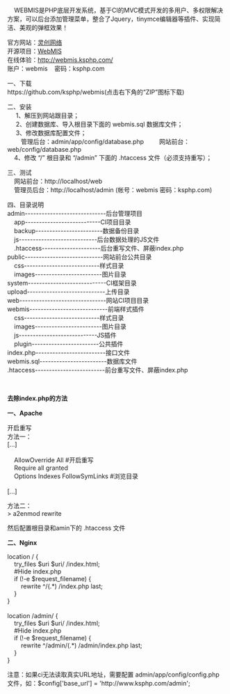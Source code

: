 <div sytle="font-size: 12px;">
<p>
&nbsp;&nbsp;&nbsp; WEBMIS是PHP底层开发系统，基于CI的MVC模式开发的多用户、多权限解决方案，可以后台添加管理菜单，整合了Jquery，tinymce编辑器等插件、实现简洁、美观的弹框效果！
</p>
<p>
官方网站：<a href="http://www.ksphp.com/">灵创网络</a><br/>
开源项目：<a href="https://github.com/ksphp/webmis/">WebMIS</a><br/>
在线体验：<a href="http://webmis.ksphp.com/">http://webmis.ksphp.com/</a><br/>
账户：webmis&nbsp;&nbsp;&nbsp;&nbsp;密码：ksphp.com
</p>
<p>
一、下载<br />
https://github.com/ksphp/webmis(点击右下角的&ldquo;ZIP&rdquo;图标下载)
</p>
<p>
二、安装 <br />
&nbsp;&nbsp;&nbsp;&nbsp; 1、解压到网站跟目录；<br />
&nbsp;&nbsp;&nbsp;&nbsp; 2、创建数据库、导入根目录下面的 webmis.sql 数据库文件； <br />
&nbsp;&nbsp;&nbsp;&nbsp; 3、修改数据库配置文件；<br />
&nbsp;&nbsp;&nbsp;&nbsp;&nbsp;&nbsp;&nbsp;&nbsp;管理后台：admin/app/config/database.php
&nbsp;&nbsp;&nbsp;&nbsp;&nbsp;&nbsp;&nbsp;&nbsp;网站前台：web/config/database.php<br />
&nbsp;&nbsp;&nbsp; 4、修改 &ldquo;/&rdquo; 根目录和 &ldquo;/admin&rdquo; 下面的 .htaccess 文件（必须支持重写）；
</p>
<p>
三、测试<br />
&nbsp;&nbsp;&nbsp;&nbsp;网站前台：http://localhost/web<br />
&nbsp;&nbsp;&nbsp;&nbsp;管理员后台：http://localhost/admin (帐号：webmis 密码：ksphp.com)
</p>
<p>
四、目录说明<br />
admin-----------------------------后台管理项目<br />
&nbsp;&nbsp;&nbsp; app---------------------------CI项目目录<br />
&nbsp;&nbsp;&nbsp; backup------------------------数据备份目录 <br />
&nbsp;&nbsp;&nbsp; js----------------------------后台数据处理的JS文件<br />
&nbsp;&nbsp;&nbsp; .htaccess---------------------后台重写文件、屏蔽index.php<br />
public----------------------------网站前台公共目录<br />
&nbsp;&nbsp;&nbsp; css---------------------------样式目录<br />
&nbsp;&nbsp;&nbsp; images------------------------图片目录<br />
system----------------------------CI框架目录<br />
upload----------------------------上传目录<br />
web-------------------------------网站CI项目目录<br />
webmis----------------------------前端样式插件<br />
&nbsp;&nbsp;&nbsp; css---------------------------样式目录<br />
&nbsp;&nbsp;&nbsp; images------------------------图片目录<br />
&nbsp;&nbsp;&nbsp; js----------------------------JS插件<br />
&nbsp;&nbsp;&nbsp; plugin------------------------公共插件<br />
index.php-------------------------接口文件<br />
webmis.sql------------------------数据库文件<br />
.htaccess-------------------------前台重写文件、屏蔽index.php
</p>
<p>&nbsp;</p>
<p><b>去除index.php的方法</b></p>
<p><b>一、Apache</b></p>
<p>
开启重写<br />
方法一：<br />
[...]<br />
<Directory /><br />
&nbsp;&nbsp;&nbsp;&nbsp;AllowOverride All  #开启重写<br />
&nbsp;&nbsp;&nbsp;&nbsp;Require all granted<br />
&nbsp;&nbsp;&nbsp;&nbsp;Options Indexes FollowSymLinks  #浏览目录<br />
</Directory><br />
[...]
</p>
<p>
方法二：<br />
> a2enmod rewrite
</p>
<p>
然后配置根目录和amin下的 .htaccess 文件 <br />
</p>
<p><b>二、Nginx</b></p>
<p>
location / {<br />
&nbsp;&nbsp;&nbsp;&nbsp;try_files $uri $uri/ /index.html;<br />
&nbsp;&nbsp;&nbsp;&nbsp;#Hide index.php<br />
&nbsp;&nbsp;&nbsp;&nbsp;if (!-e $request_filename) {<br />
&nbsp;&nbsp;&nbsp;&nbsp;&nbsp;&nbsp;&nbsp;&nbsp;rewrite ^/(.*) /index.php last;<br />
&nbsp;&nbsp;&nbsp;&nbsp;}<br />
}<br />
<br />
location /admin/ {<br />
&nbsp;&nbsp;&nbsp;&nbsp;try_files $uri $uri/ /index.html;<br />
&nbsp;&nbsp;&nbsp;&nbsp;#Hide index.php<br />
&nbsp;&nbsp;&nbsp;&nbsp;if (!-e $request_filename) {<br />
&nbsp;&nbsp;&nbsp;&nbsp;&nbsp;&nbsp;&nbsp;&nbsp;rewrite ^/admin/(.*) /admin/index.php last;<br />
&nbsp;&nbsp;&nbsp;&nbsp;}<br />
}<br />
</p>
<p>注意：如果ci无法读取真实URL地址，需要配置 admin/app/config/config.php 文件，如：$config['base_url'] = 'http://www.ksphp.com/admin';</p>
</div>